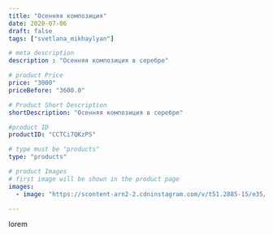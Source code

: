 ```yaml
---
title: "Осенняя композиция"
date: 2020-07-06
draft: false
tags: ["svetlana_mikhaylyan"]

# meta description
description : "Осенняя композиция в серебре"

# product Price
price: "3000"
priceBefore: "3600.0"

# Product Short Description
shortDescription: "Осенняя композиция в серебре"

#product ID
productID: "CCTCi7QKzPS"

# type must be "products"
type: "products"

# product Images
# first image will be shown in the product page
images:
  - image: "https://scontent-arn2-2.cdninstagram.com/v/t51.2885-15/e35/106597006_585869775403136_4013658841767486119_n.jpg?se=7&tp=1&_nc_ht=scontent-arn2-2.cdninstagram.com&_nc_cat=108&_nc_ohc=6PofGNL2x8wAX9ZgD33&ccb=7-4&oh=71f55c1e82f462381f38af536e498125&oe=6083E00F&_nc_sid=86f79a&ig_cache_key=MjM0NzIzMTAyNjk2NzQyNjAwMg%3D%3D.2-ccb7-4"

---
```

lorem
